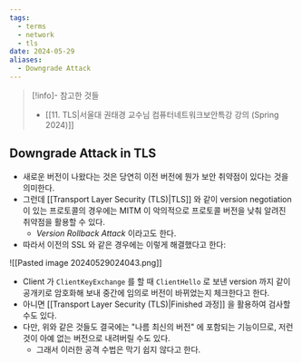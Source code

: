 ```yaml
---
tags:
  - terms
  - network
  - tls
date: 2024-05-29
aliases:
  - Downgrade Attack
---
```

> [!info]- 참고한 것들
> - [[11. TLS|서울대 권태경 교수님 컴퓨터네트워크보안특강 강의 (Spring 2024)]]

## Downgrade Attack in TLS

- 새로운 버전이 나왔다는 것은 당연히 이전 버전에 뭔가 보안 취약점이 있다는 것을 의미한다.
- 그런데 [[Transport Layer Security (TLS)|TLS]] 와 같이 version negotiation 이 있는 프로토콜의 경우에는 MITM 이 악의적으로 프로토콜 버전을 낮춰 알려진 취약점을 활용할 수 있다.
	- *Version Rollback Attack* 이라고도 한다.
- 따라서 이전의 SSL 와 같은 경우에는 이렇게 해결했다고 한다:

![[Pasted image 20240529024043.png]]

- Client 가 `ClientKeyExchange` 를 할 때 `ClientHello` 로 보낸 version 까지 같이 공개키로 암호화해 보내 중간에 임의로 버전이 바뀌었는지 체크한다고 한다.
- 아니면 [[Transport Layer Security (TLS)|Finished 과정]] 을 활용하여 검사할 수도 있다.
- 다만, 위와 같은 것들도 결국에는 "나름 최신의 버전" 에 포함되는 기능이므로, 저런 것이 아예 없는 버전으로 내려버릴 수도 있다.
	- 그래서 이러한 공격 수법은 막기 쉽지 않다고 한다.